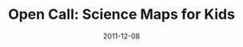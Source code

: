 ---
date: 2011-12-08
title: "Open Call: Science Maps for Kids"
source: "Visualizing.org"
sourceUrl: http://www.visualizing.org/stories/open-call-science-maps-kids
---